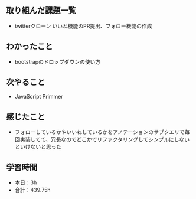 ## 取り組んだ課題一覧
- twitterクローン いいね機能のPR提出、フォロー機能の作成

## わかったこと
- bootstrapのドロップダウンの使い方

## 次やること
- JavaScript Primmer

## 感じたこと    
- フォローしているかやいいねしているかをアノテーションのサブクエリで毎回実装してて、冗長なのでどこかでリファクタリングしてシンプルにしないといけないと思った                                                                                                                                                                                                                                                                                                                                                                                                                                                                                                                                                                                                                                                                                                                                                                                 
                                                                                             
                                    
## 学習時間
- 本日：3h
- 合計：439.75h